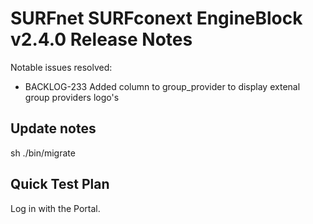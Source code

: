 # SURFnet SURFconext EngineBlock v2.4.0 Release Notes #

Notable issues resolved:
* BACKLOG-233 Added column to group_provider to display extenal group providers logo's

Update notes
------------

sh ./bin/migrate

Quick Test Plan
---------------

Log in with the Portal.

